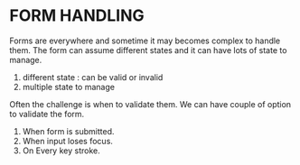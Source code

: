FORM HANDLING 
=============
Forms are everywhere and sometime it may becomes complex to handle them. 
The form can assume different states and it can have lots of state to manage.
1. different state : can be valid or invalid 
2. multiple state to manage

Often the challenge is when to validate them. We can have couple of option to validate the form. 
1. When form is submitted. 
2. When input loses focus. 
3. On Every key stroke. 